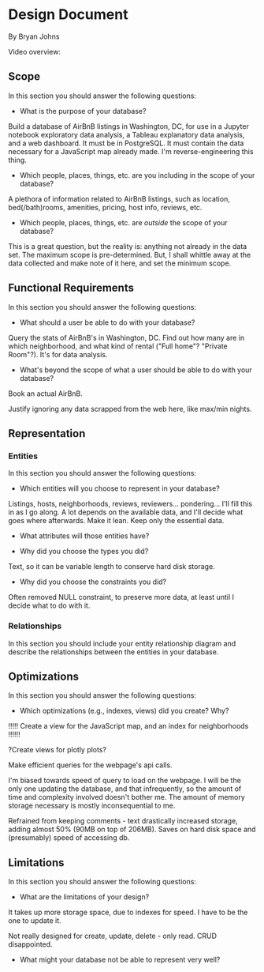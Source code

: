 # Design Document

By Bryan Johns

Video overview: <URL HERE>

## Scope

In this section you should answer the following questions:

* What is the purpose of your database?

Build a database of AirBnB listings in Washington, DC, for use in a Jupyter notebook exploratory data analysis, a Tableau explanatory data analysis, and a web dashboard. It must be in PostgreSQL. It must contain the data necessary for a JavaScript map already made. I'm reverse-engineering this thing.

* Which people, places, things, etc. are you including in the scope of your database?

A plethora of information related to AirBnB listings, such as location, bed(/bath)rooms, amenities, pricing, host info, reviews, etc.

* Which people, places, things, etc. are *outside* the scope of your database?

This is a great question, but the reality is: anything not already in the data set. The maximum scope is pre-determined. But, I shall whittle away at the data collected and make note of it here, and set the minimum scope.

## Functional Requirements

In this section you should answer the following questions:

* What should a user be able to do with your database?

Query the stats of AirBnB's in Washington, DC. Find out how many are in which neighborhood, and what kind of rental ("Full home"? "Private Room"?). It's for data analysis.

* What's beyond the scope of what a user should be able to do with your database?

Book an actual AirBnB. 

Justify ignoring any data scrapped from the web here, like max/min nights.

## Representation

### Entities

In this section you should answer the following questions:

* Which entities will you choose to represent in your database?

Listings, hosts, neighborhoods, reviews, reviewers... pondering... I'll fill this in as I go along. A lot depends on the available data, and I'll decide what goes where afterwards. Make it lean. Keep only the essential data.

* What attributes will those entities have?



* Why did you choose the types you did?

Text, so it can be variable length to conserve hard disk storage.

* Why did you choose the constraints you did?

Often removed NULL constraint, to preserve more data, at least until I decide what to do with it.



### Relationships

In this section you should include your entity relationship diagram and describe the relationships between the entities in your database.

## Optimizations

In this section you should answer the following questions:

* Which optimizations (e.g., indexes, views) did you create? Why?

!!!!! Create a view for the JavaScript map, and an index for neighborhoods !!!!!!

?Create views for plotly plots?

Make efficient queries for the webpage's api calls.

I'm biased towards speed of query to load on the webpage. I will be the only one updating the database, and that infrequently, so the amount of time and complexity involved doesn't bother me. The amount of memory storage necessary is mostly inconsequential to me.

Refrained from keeping comments - text drastically increased storage, adding almost 50% (90MB on top of 206MB). Saves on hard disk space and (presumably) speed of accessing db. 

## Limitations

In this section you should answer the following questions:

* What are the limitations of your design?

It takes up more storage space, due to indexes for speed. I have to be the one to update it.

Not really designed for create, update, delete - only read. CRUD disappointed.

* What might your database not be able to represent very well?

